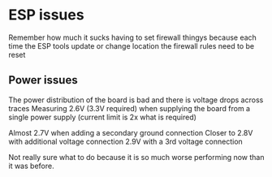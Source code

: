 # ESP issues
Remember how much it sucks having to set firewall thingys because each time the ESP tools
update or change location the firewall rules need to be reset

## Power issues
The power distribution of the board is bad and there is voltage drops across traces
Measuring 2.6V (3.3V required) when supplying the board from a single power supply
(current limit is 2x what is required)

Almost 2.7V when adding a secondary ground connection
Closer to 2.8V with additional voltage connection
2.9V with a 3rd voltage connection

Not really sure what to do because it is so much worse performing now than it was before.
